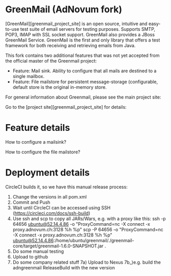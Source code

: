 GreenMail (AdNovum fork)
=======================

[GreenMail][greenmail_project_site] is an open source, intuitive and easy-to-use test suite of email servers for testing purposes. 
Supports SMTP, POP3, IMAP with SSL socket support. GreenMail also provides a JBoss GreenMail Service.
GreenMail is the first and only library that offers a test framework for both receiving and retrieving emails from Java.

This fork contains two additional features that was not yet accepted from the official master of the Greenmail project:
* Feature: Mail sink. Ability to configure that all mails are destined to a single mailbox.
* Feature: File mailstore for persistent message-storage (configurable, default store is the original in-memory store.

For general information about Greenmail, please see the main project site:

Go to the [project site][greenmail_project_site] for details:

Feature details
===============

How to configure a mailsink?

How to configure the file mailstore?


Deployment details
==================
CircleCI builds it, so we have this manual release process:
1) Change the versions in all pom.xml
2) Commit and Push
3) Wait until CircleCI can be accessed using SSH (https://circleci.com/docs/ssh-build)
4) Use ssh and scp to copy all JARs/Wars, e.g. with a proxy like this:
    ssh -p 64656 ubuntu@52.14.4.86 -o "ProxyCommand=nc -X connect -x proxy.adnovum.ch:3128 %h %p"
    scp -P 64656 -o "ProxyCommand=nc -X connect -x proxy.adnovum.ch:3128 %h %p" ubuntu@52.14.4.86:/home/ubuntu/greenmail/./greenmail-core/target/greenmail-1.6.0-SNAPSHOT.jar .
5) Do some manual testing
6) Upload to github
7) Do some company related stuff
7a) Upload to Nexus
7b_)e.g. build the adngreenmail ReleaseBuild with the new version

